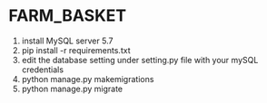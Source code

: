 # FARM_BASKET
1. install MySQL server 5.7
2. pip install -r requirements.txt
3. edit the database setting under setting.py file with your mySQL credentials
4. python manage.py makemigrations
5. python manage.py migrate
